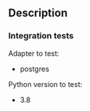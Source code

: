 ## Description
<!---
  Describe the Pull Request here. Add any references and info to help reviewers
  understand your changes. Include any tradeoffs you considered.
-->

<!-- If applicable: -->
<!--
GitHub: resolves #XXX
Linear: closes FEA-XXX
-->

### Integration tests

Adapter to test:
<!-- Add relevant ones -->
- postgres

Python version to test:
<!-- Add relevant ones -->
- 3.8
<!--
- 3.9
- 3.10
-->
